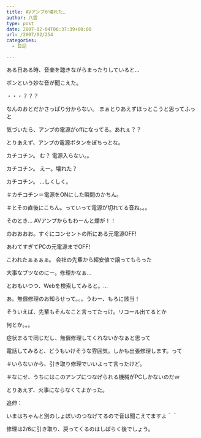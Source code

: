 ```yaml
---
title: AVアンプが壊れた…
author: 八雲
type: post
date: 2007-02-04T06:37:39+00:00
url: /2007/02/254
categories:
  - 日記

---
```

ある日ある時、音楽を聴きながらまったりしていると…
  
ボンという妙な音が聞こえた。

・・・？？？

なんのおとだかさっぱり分からない。 まぁとりあえずほっとこうと思ってふっと
  
気づいたら、アンプの電源がoffになってる。あれぇ？？
  
とりあえず、アンプの電源ボタンをぽちっとな。
  
カチコチン。 む？ 電源入らない。。
  
カチコチン。 えー。壊れた？
  
カチコチン。 …しくしく。
  
＃カチコチン＝電源をONにした瞬間のかちん。
  
＃とその直後にこちん。っていって電源が切れてる音ね。。。

そのとき… AVアンプからもわーんと煙が！！
  
のおおおお。すぐにコンセントの所にある元電源OFF!
  
あわてすぎてPCの元電源までOFF!

こわれたぁぁぁぁ。 会社の先輩から超安値で譲ってもらった
  
大事なブツなのにー。修理かなぁ…
  
とおもいつつ、Webを検索してみると。…
  
あ。無償修理のお知らせって。。。うわー、もろに該当！
  
そういえば、先輩もそんなこと言ってたっけ。リコール出てるとか
  
何とか。。。
  
症状まるで同じだし、無償修理してくれないかなぁと思って
  
電話してみると、どうもいけそうな雰囲気。しかも出張修理します。って
  
＃いらないから、引き取り修理でいいよって言ったけど。
  
＃なにせ、うちにはこのアンプにつなげられる機械がPCしかないのだｗ

とりあえず、火事にならなくてよかった。

追伸：
  
いまはちゃんと別のしょぼいのつなげてるので音は聞こえてますよ＾＾
  
修理は2/6に引き取り、戻ってくるのはしばらく後でしょう。